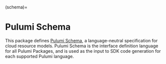 (schema)=
# Pulumi Schema

This package defines [Pulumi
Schema](https://www.khulnasoft.com/docs/guides/khulnasoft-packages/schema/), a
language-neutral specification for cloud resource models. Pulumi Schema is the
interface definition language for all Pulumi Packages, and is used as the input
to SDK code generation for each supported Pulumi language.
